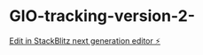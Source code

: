# GIO-tracking-version-2-

[Edit in StackBlitz next generation editor ⚡️](https://stackblitz.com/~/github.com/Almir82/GIO-tracking-version-2-)